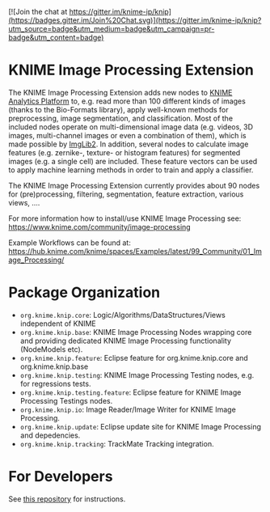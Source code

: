 
[![Join the chat at https://gitter.im/knime-ip/knip](https://badges.gitter.im/Join%20Chat.svg)](https://gitter.im/knime-ip/knip?utm_source=badge&utm_medium=badge&utm_campaign=pr-badge&utm_content=badge)


KNIME Image Processing Extension
====

The KNIME Image Processing Extension adds new nodes to [KNIME Analytics Platform](https://knime.com) to, e.g. read more than 100 different kinds of images (thanks to the Bio-Formats library), apply well-known methods for preprocessing, image segmentation, and classification. Most of the included nodes operate on multi-dimensional image data (e.g. videos, 3D images, multi-channel images or even a combination of them), which is made possible by [ImgLib2](https://imagej.net/ImgLib2). In addition, several nodes to calculate image features (e.g. zernike-, texture- or histogram features) for segmented images (e.g. a single cell) are included. These feature vectors can be used to apply machine learning methods in order to train and apply a classifier. 

The KNIME Image Processing Extension currently provides about 90 nodes for (pre)processing, filtering, segmentation, feature extraction, various views, ....

For more information how to install/use KNIME Image Processing see:
https://www.knime.com/community/image-processing

Example Workflows can be found at:
https://hub.knime.com/knime/spaces/Examples/latest/99_Community/01_Image_Processing/

# Package Organization

* `org.knime.knip.core`: Logic/Algorithms/DataStructures/Views independent of KNIME
* `org.knime.knip.base`: KNIME Image Processing Nodes wrapping core and providing dedicated KNIME Image Processing functionality (NodeModels etc).
* `org.knime.knip.feature`: Eclipse feature for org.knime.knip.core and org.knime.knip.base
* `org.knime.knip.testing`: KNIME Image Processing Testing nodes, e.g. for regressions tests.
* `org.knime.knip.testing.feature`: Eclipse feature for KNIME Image Processing Testings nodes.
* `org.knime.knip.io`: Image Reader/Image Writer for KNIME Image Processing. 
* `org.knime.knip.update`: Eclipse update site for KNIME Image Processing and depedencies.
* `org.knime.knip.tracking`: TrackMate Tracking integration.

# For Developers

See [this repository](https://github.com/knime-ip/knip-sdk-setup) for instructions.
